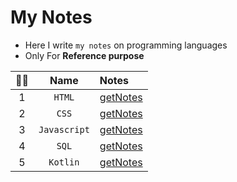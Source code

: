 # My Notes
- Here I write `my notes` on programming languages
- Only For **Reference purpose**

|😶‍🌫️|Name|Notes|
|:-:|:-:|:-|
|1|`HTML`|[getNotes](https://github.com/iamrahulkumar052/my-notes/tree/main/HTML)|
|2|`CSS`|[getNotes](https://github.com/iamrahulkumar052/my-notes/tree/main/CSS)|
|3|`Javascript`|[getNotes](https://github.com/iamrahulkumar052/my-notes/tree/main/JavaScript)|
|4|`SQL`|[getNotes](https://github.com/iamrahulkumar052/my-notes/tree/main/SQL)|
|5|`Kotlin`|[getNotes](https://github.com/iamrahulkumar052/my-notes/tree/main/Kotlin/Kotlin%20Readme.md)|
